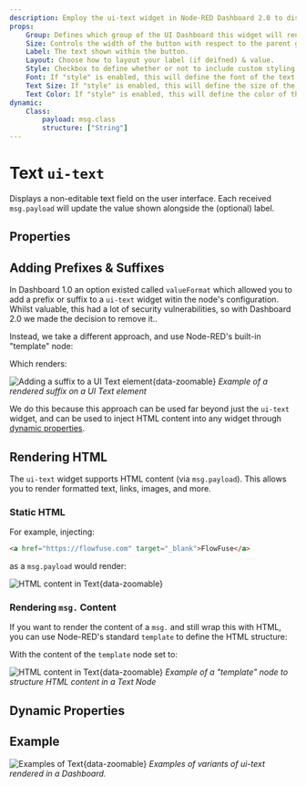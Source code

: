 ```yaml
---
description: Employ the ui-text widget in Node-RED Dashboard 2.0 to display static or dynamic text content elegantly on your dashboard.
props:
    Group: Defines which group of the UI Dashboard this widget will render in.
    Size: Controls the width of the button with respect to the parent group. Maximum value is the width of the group.
    Label: The text shown within the button.
    Layout: Choose how to layout your label (if deifned) & value.
    Style: Checkbox to define whether or not to include custom styling for the text. Enabling this will then show the below options.
    Font: If "style" is enabled, this will define the font of the text.
    Text Size: If "style" is enabled, this will define the size of the text.
    Text Color: If "style" is enabled, this will define the color of the text.
dynamic:
    Class:
        payload: msg.class
        structure: ["String"]
---
```


<script setup>
    import { ref } from 'vue'
    import FlowViewer from '../../components/FlowViewer.vue'
    import ExampleSuffix from '../../examples/ui-text-suffix.json'
    import ExampleHTMLInjection from '../../examples/ui-text-html-injection.json'
    import TryDemo from "./../../components/TryDemo.vue"

    const examples = ref({
      'suffix': ExampleSuffix,
      'html-injection': ExampleHTMLInjection
    })
</script>


<TryDemo href="text">

# Text `ui-text`

</TryDemo>
 
Displays a non-editable text field on the user interface. Each received `msg.payload` will update the value shown alongside the (optional) label.

## Properties

<PropsTable/>

## Adding Prefixes & Suffixes

In Dashboard 1.0 an option existed called `valueFormat` which allowed you to add a prefix or suffix to a `ui-text` widget witin the node's configuration. Whilst valuable, this had a lot of security vulnerabilities, so with Dashboard 2.0 we made the decision to remove it..

Instead, we take a different approach, and use Node-RED's built-in "template" node:

<FlowViewer :flow="examples['suffix']" height="200px" />

Which renders:

![Adding a suffix to a UI Text element](/images/node-examples/ui-text-prefix.gif "Adding a suffix to a UI Text element"){data-zoomable}
_Example of a rendered suffix on a UI Text element_

We do this because this approach can be used far beyond just the `ui-text` widget, and can be used to inject HTML content into any widget through [dynamic properties](../../user/dynamic-properties.md).

## Rendering HTML

The `ui-text` widget supports HTML content (via `msg.payload`). This allows you to render formatted text, links, images, and more. 

### Static HTML

For example, injecting:

```html
<a href="https://flowfuse.com" target="_blank">FlowFuse</a>
```

as a `msg.payload` would render:

![HTML content in Text](/images/node-examples/ui-text-html-injection.png "HTML Injection in Text"){data-zoomable}

### Rendering `msg.` Content

If you want to render the content of a `msg.` and still wrap this with HTML, you can use Node-RED's standard `template` to define the HTML structure:

<FlowViewer :flow="examples['html-injection']" height="200px"/>

With the content of the `template` node set to:

![HTML content in Text](/images/node-examples/ui-text-html-example.png "HTML Injection in Text"){data-zoomable}
_Example of a "template" node to structure HTML content in a Text Node_

## Dynamic Properties

<DynamicPropsTable/>

## Example

![Examples of Text](/images/node-examples/ui-text.png "Examples of Text"){data-zoomable}
*Examples of variants of ui-text rendered in a Dashboard.*
